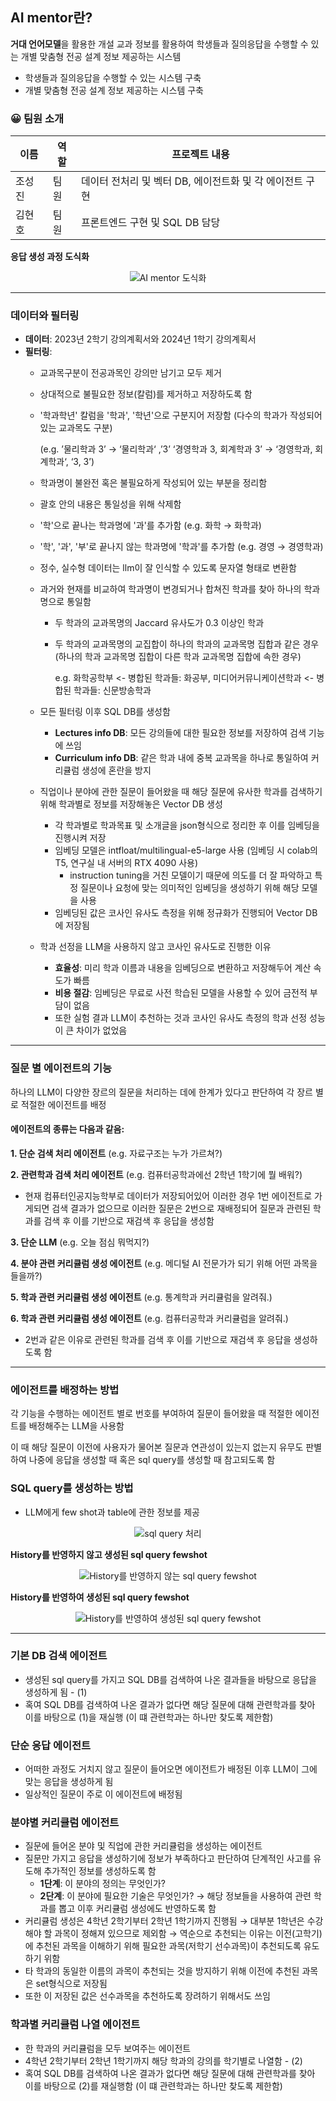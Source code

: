 ## AI mentor란? 
**거대 언어모델**을 활용한 개설 교과 정보를 활용하여 학생들과 질의응답을 수행할 수 있는 개별 맞춤형 전공 설계 정보 제공하는 시스템
- 학생들과 질의응답을 수행할 수 있는 시스템 구축
- 개별 맞춤형 전공 설계 정보 제공하는 시스템 구축

### 😀 팀원 소개
| 이름   | 역할   | 프로젝트 내용                       |
|--------|--------|------------------------------------|
| 조성진 | 팀원   | 데이터 전처리 및 벡터 DB, 에이전트화 및 각 에이전트 구현  |
| 김현호 | 팀원   | 프론트엔드 구현 및 SQL DB 담당    |


**응답 생성 과정 도식화**
<div align="center">
  <img src="./image/AI_mentor_도식화.png" alt="AI mentor 도식화"/>
</div>

---

### 데이터와 필터링
- **데이터**: 2023년 2학기 강의계획서와 2024년 1학기 강의계획서
- **필터링**:
  - 교과목구분이 전공과목인 강의만 남기고 모두 제거
  - 상대적으로 불필요한 정보(칼럼)를 제거하고 저장하도록 함
  - '학과학년' 칼럼을 '학과', '학년'으로 구분지어 저장함 (다수의 학과가 작성되어 있는 교과목도 구분)

    (e.g. ’물리학과 3’ → ‘물리학과‘ ,’3’   ‘경영학과 3, 회계학과 3’ → ‘경영학과, 회계학과‘, ‘3, 3’)
  -  학과명이 불완전 혹은 불필요하게 작성되어 있는 부분을 정리함
    - 괄호 안의 내용은 통일성을 위해 삭제함
    - '학'으로 끝나는 학과명에 '과'를 추가함 (e.g. 화학 → 화학과)
    - '학', '과', '부'로 끝나지 않는 학과명에 '학과'를 추가함 (e.g. 경영 → 경영학과)
  - 정수, 실수형 데이터는 llm이 잘 인식할 수 있도록 문자열 형태로 변환함
  - 과거와 현재를 비교하여 학과명이 변경되거나 합쳐진 학과를 찾아 하나의 학과명으로 통일함
      - 두 학과의 교과목명의 Jaccard 유사도가 0.3 이상인 학과
      - 두 학과의 교과목명의 교집합이 하나의 학과의 교과목명 집합과 같은 경우 (하나의 학과 교과목명 집합이 다른 학과 교과목명 집합에 속한 경우)
        
        e.g. 화학공학부 <- 병합된 학과들: 화공부, 미디어커뮤니케이션학과 <- 병합된 학과들: 신문방송학과

  - 모든 필터링 이후 SQL DB를 생성함
    - **Lectures info DB**: 모든 강의들에 대한 필요한 정보를 저장하여 검색 기능에 쓰임
    - **Curriculum info DB**: 같은 학과 내에 중복 교과목을 하나로 통일하여 커리큘럼 생성에 혼란을 방지
  - 직업이나 분야에 관한 질문이 들어왔을 때 해당 질문에 유사한 학과를 검색하기 위해 학과별로 정보를 저장해놓은 Vector DB 생성
    - 각 학과별로 학과목표 및 소개글을 json형식으로 정리한 후 이를 임베딩을 진행시켜 저장
    - 임베딩 모델은 intfloat/multilingual-e5-large 사용 (임베딩 시 colab의 T5, 연구실 내 서버의 RTX 4090 사용)
        - instruction tuning을 거친 모델이기 때문에 의도를 더 잘 파악하고 특정 질문이나 요청에 맞는 의미적인 임베딩을 생성하기 위해 해당 모델을 사용
    - 임베딩된 값은 코사인 유사도 측정을 위해 정규화가 진행되어 Vector DB에 저장됨
  - 학과 선정을 LLM을 사용하지 않고 코사인 유사도로 진행한 이유
      - **효율성**: 미리 학과 이름과 내용을 임베딩으로 변환하고 저장해두어 계산 속도가 빠름
      - **비용 절감**: 임베딩은 무료로 사전 학습된 모델을 사용할 수 있어 금전적 부담이 없음
      - 또한 실험 결과 LLM이 추천하는 것과 코사인 유사도 측정의 학과 선정 성능이 큰 차이가 없었음

---

### 질문 별 에이전트의 기능
하나의 LLM이 다양한 장르의 질문을 처리하는 데에 한계가 있다고 판단하여 각 장르 별로 적절한 에이전트를 배정

#### 에이전트의 종류는 다음과 같음:
**1. 단순 검색 처리 에이전트** (e.g. 자료구조는 누가 가르쳐?)

**2. 관련학과 검색 처리 에이전트** (e.g. 컴퓨터공학과에선 2학년 1학기에 뭘 배워?)
  - 현재 컴퓨터인공지능학부로 데이터가 저장되어있어 이러한 경우 1번 에이전트로 가게되면 검색 결과가 없으므로 이러한 질문은 2번으로 재배정되어 질문과 관련된 학과를 검색 후 이를 기반으로 재검색 후 응답을 생성함

**3. 단순 LLM** (e.g. 오늘 점심 뭐먹지?)

**4. 분야 관련 커리큘럼 생성 에이전트** (e.g. 메디털 AI 전문가가 되기 위해 어떤 과목을 들을까?)

**5. 학과 관련 커리큘럼 생성 에이전트** (e.g. 통계학과 커리큘럼을 알려줘.)

**6. 학과 관련 커리큘럼 생성 에이전트** (e.g. 컴퓨터공학과 커리큘럼을 알려줘.)
  - 2번과 같은 이유로 관련된 학과를 검색 후 이를 기반으로 재검색 후 응답을 생성하도록 함

---

### 에이전트를 배정하는 방법
각 기능을 수행하는 에이전트 별로 번호를 부여하여 질문이 들어왔을 때 적절한 에이전트를 배정해주는 LLM을 사용함

이 때 해당 질문이 이전에 사용자가 물어본 질문과 연관성이 있는지 없는지 유무도 판별하여 나중에 응답을 생성할 때 혹은 sql query를 생성할 때 참고되도록 함

### SQL query를 생성하는 방법
- LLM에게 few shot과 table에 관한 정보를 제공

<div align="center">
  <img src="./image/sql_query.png" alt="sql query 처리" />
</div>

**History를 반영하지 않고 생성된 sql query fewshot**
<div align="center">
  <img src="./image/no_history_fewshot.png" alt="History를 반영하지 않는 sql query fewshot" />
</div>

**History를 반영하여 생성된 sql query fewshot**
<div align="center">
  <img src="./image/history_few_shot.png" alt="History를 반영하여 생성된 sql query fewshot" />
</div>

---

### 기본 DB 검색 에이전트
- 생성된 sql query를 가지고 SQL DB를 검색하여 나온 결과들을 바탕으로 응답을 생성하게 됨 - (1)
- 혹여 SQL DB를 검색하여 나온 결과가 없다면 해당 질문에 대해 관련학과를 찾아 이를 바탕으로 (1)을 재실행 (이 떄 관련학과는 하나만 찾도록 제한함)

### 단순 응답 에이전트
- 어떠한 과정도 거치지 않고 질문이 들어오면 에이전트가 배정된 이후 LLM이 그에 맞는 응답을 생성하게 됨
- 일상적인 질문이 주로 이 에이전트에 배정됨

### 분야별 커리큘럼 에이전트
- 질문에 들어온 분야 및 직업에 관한 커리큘럼을 생성하는 에이전트
- 질문만 가지고 응답을 생성하기에 정보가 부족하다고 판단하여 단계적인 사고를 유도해 추가적인 정보를 생성하도록 함
  - **1단계**: 이 분야의 정의는 무엇인가?
  - **2단계**: 이 분야에 필요한 기술은 무엇인가?
  → 해당 정보들을 사용하여 관련 학과를 뽑고 이후 커리큘럼 생성에도 반영하도록 함
- 커리큘럼 생성은 4학년 2학기부터 2학년 1학기까지 진행됨
    → 대부분 1학년은 수강해야 할 과목이 정해져 있으므로 제외함
    → 역순으로 추천되는 이유는 이전(고학기)에 추천된 과목을 이해하기 위해 필요한 과목(저학기 선수과목)이 추천되도록 유도하기 위함
- 타 학과의 동일한 이름의 과목이 추천되는 것을 방지하기 위해 이전에 추천된 과목은 set형식으로 저장됨
- 또한 이 저장된 값은 선수과목을 추천하도록 장려하기 위해서도 쓰임

### 학과별 커리큘럼 나열 에이전트
- 한 학과의 커리큘럼을 모두 보여주는 에이전트
- 4학년 2학기부터 2학년 1학기까지 해당 학과의 강의를 학기별로 나열함 - (2)
- 혹여 SQL DB를 검색하여 나온 결과가 없다면 해당 질문에 대해 관련학과를 찾아 이를 바탕으로 (2)를 재실행함 (이 떄 관련학과는 하나만 찾도록 제한함)




